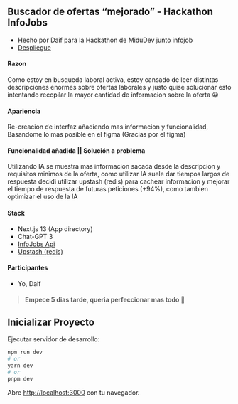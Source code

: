 ## Buscador de ofertas “mejorado” - Hackathon InfoJobs
* Hecho por Daif para la Hackathon de MiduDev junto infojob
* [Despliegue](https://infojobs.daif.one/)

#### Razon
Como estoy en busqueda laboral activa, estoy cansado de leer distintas descripciones enormes sobre ofertas laborales y justo quise solucionar esto intentando recopilar la mayor cantidad de informacion sobre la oferta 😀

#### Apariencia
Re-creacion de interfaz añadiendo mas informacion y funcionalidad, Basandome lo mas posible en el figma (Gracias por el figma)

#### Funcionalidad añadida || Solución a problema
Utilizando IA se muestra mas informacion sacada desde la descripcion y requisitos minimos de la oferta, como utilizar IA suele dar tiempos largos de respuesta decidi utilizar upstash (redis) para cachear informacion y mejorar el tiempo de respuesta de futuras peticiones (+94%), como tambien optimizar el uso de la IA


#### Stack
* Next.js 13 (App directory)
* Chat-GPT 3
* [InfoJobs Api](https://developer.infojobs.net/)
* [Upstash (redis)](https://upstash.com/)

#### Participantes
* Yo, Daif

> #### Empece 5 dias tarde, queria perfeccionar mas todo 🥲

## Inicializar Proyecto

Ejecutar servidor de desarrollo:

```bash
npm run dev
# or
yarn dev
# or
pnpm dev
```

Abre [http://localhost:3000](http://localhost:3000) con tu navegador.